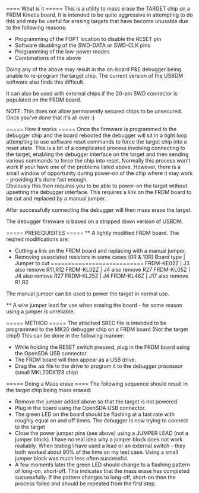 ==== What is it =====
This is a utility to mass erase the TARGET chip on a FRDM Kinetis board.  It is intended
to be quite aggressive in attempting to do this and may be useful for erasing targets that have
become unusable due to the following reasons:

- Programming of the FOPT location to disable the RESET pin
- Software disabling of the SWD-DATA or SWD-CLK pins 
- Programming of the low-power modes
- Combinations of the above

Doing any of the above may result in the on-board P&E debugger being unable to re-program the target chip.
The current version of the USBDM software also finds this difficult.

It can also be used with external chips if the 20-pin SWD connector is populated on the FRDM board.

NOTE:
This does not allow permanently secured chips to be unsecured.  Once you've done that it's all over :)

===== How it works =====
Once the firmware is programmed to the debugger chip and the board rebooted the debugger will sit in a tight 
loop attempting to use software reset commands to force the target chip into a reset state. This is a bit of 
a complicated process involving connecting to the target, enabling the debugger interface on the target and
then sending various commands to force the chip into reset.
Normally this process won't work if your have one of the problems listed above.  However, there is a small
window of opportunity during power-on of the chip where it may work - providing it's done fast enough.  
Obviously this then requires you to be able to power-on the target without upsetting the debugger interface.
This requires a link on the FRDM board to be cut and replaced by a manual jumper.

After successfully connecting the debugger will then mass erase the target.

The debugger firmware is based on a stripped down version of USBDM.
  
===== PREREQUISITES =====
** A lightly modified FRDM board.
   The reqired modifications are: 
   - Cutting a link on the FRDM board and replacing with a manual jumper.
   - Removing associated resistors in some cases (0R & 10R)
    Board type  | Jumper to cut
    ===========================
     FRDM-KE02Z |   J3 also remove R11,R12
     FRDM-KL02Z |   J4 also remove R27
     FRDM-KL05Z |   J4 also remove R27
     FRDM-KL25Z |   J4
     FRDM-KL46Z |   J17 also remove R1,R2
     
   The manual jumper can be used to power the target in normal use.

** A wire jumper lead for use when erasing the board - for some reason using a jumper is unreliable.
   
=====  METHOD =====
The attached SREC file is intended to be programmed to the MK20 debugger chip on a FRDM board (Not
the target chip!)  This can be done in the following manner:

* While holding the RESET switch pressed, plug in the FRDM board using the OpenSDA USB connector.
* The FRDM board will then appear as a USB drive.
* Drag the .sx file to the drive to program it to the debugger processor (small MKL20DX128 chip)

===== Doing a Mass erase ====
The following sequence should result in the target chip being mass erased:

* Remove the jumper added above so that the target is not powered.
* Plug in the board using the OpenSDA USB connector.
* The green LED on the board should be flashing at a fast rate with roughly equal on and off times.
  The debugger is now trying to connect to the target
* Close the power jumper pins (see above) using a JUMPER LEAD (not a jumper block).  I have no real idea why a
  jumper block does not work realiably.  When testing I have used a lead or an external switch - they both worked 
  about 90% of the time on my test case.  Using a small jumper block was much less often successful.
* A few moments later the green LED should change to a flashing pattern of long-on, short-off.  This indicates 
  that the mass erase has completed successfully.
  If the pattern changes to long-off, short-on then the process failed and should be repeated from the first step.

  
